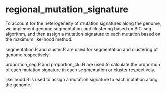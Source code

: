 # regional_mutation_signature

To account for the heterogeneity of mutation signatures along the genome, we implement genome segmentation and clustering based on BIC-seq algorithm, and then assign a mutation signature to each mutation based on the maximum likelihood method.

segmentation.R and cluster.R are used for segmentation and clustering of genome respectively.

proportion_seg.R and proportion_clu.R are used to calculate the proportion of each mutation signature in each segmentation or cluster respectively.

likelihood.R is used to assign a mutation signature to each mutation along the genome.
